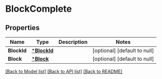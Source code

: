 # BlockComplete

## Properties
Name | Type | Description | Notes
------------ | ------------- | ------------- | -------------
**BlockId** | [***BlockId**](BlockID.md) |  | [optional] [default to null]
**Block** | [***Block**](Block.md) |  | [optional] [default to null]

[[Back to Model list]](../README.md#documentation-for-models) [[Back to API list]](../README.md#documentation-for-api-endpoints) [[Back to README]](../README.md)

